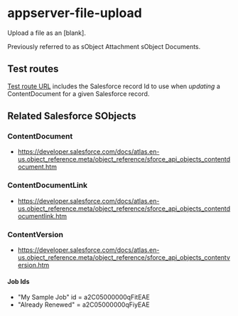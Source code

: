 # appserver-file-upload
Upload a file as an [blank].

Previously referred to as sObject Attachment sObject Documents.


## Test routes
[Test route URL](/file/upload/form/a2C05000000qFiyEAE) includes the Salesforce record Id to use when *updating* a ContentDocument for a given Salesforce record.


## Related Salesforce SObjects
### ContentDocument
- https://developer.salesforce.com/docs/atlas.en-us.object_reference.meta/object_reference/sforce_api_objects_contentdocument.htm

### ContentDocumentLink
 - https://developer.salesforce.com/docs/atlas.en-us.object_reference.meta/object_reference/sforce_api_objects_contentdocumentlink.htm

### ContentVersion
- https://developer.salesforce.com/docs/atlas.en-us.object_reference.meta/object_reference/sforce_api_objects_contentversion.htm



#### Job Ids
- "My Sample Job" id = a2C05000000qFitEAE
- "Already Renewed" = a2C05000000qFiyEAE